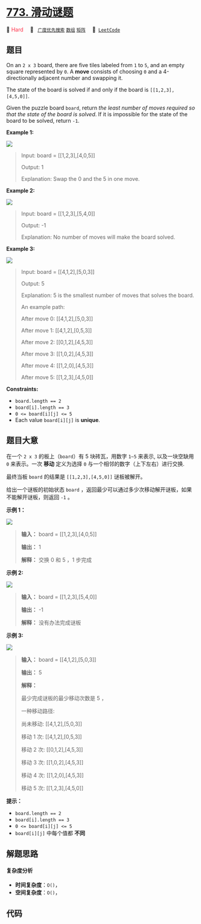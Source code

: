 # [773. 滑动谜题](https://leetcode.com/problems/sliding-puzzle)

🔴 <font color=#ff334b>Hard</font>&emsp; 🔖&ensp; [`广度优先搜索`](/leetcode/outline/tag/breadth-first-search.md) [`数组`](/leetcode/outline/tag/array.md) [`矩阵`](/leetcode/outline/tag/matrix.md)&emsp; 🔗&ensp;[`LeetCode`](https://leetcode.com/problems/sliding-puzzle)


## 题目

On an `2 x 3` board, there are five tiles labeled from `1` to `5`, and an
empty square represented by `0`. A **move** consists of choosing `0` and a
4-directionally adjacent number and swapping it.

The state of the board is solved if and only if the board is
`[[1,2,3],[4,5,0]]`.

Given the puzzle board `board`, return _the least number of moves required so
that the state of the board is solved_. If it is impossible for the state of
the board to be solved, return `-1`.



**Example 1:**

![](https://assets.leetcode.com/uploads/2021/06/29/slide1-grid.jpg)

> Input: board = [[1,2,3],[4,0,5]]
> 
> Output: 1
> 
> Explanation: Swap the 0 and the 5 in one move.

**Example 2:**

![](https://assets.leetcode.com/uploads/2021/06/29/slide2-grid.jpg)

> Input: board = [[1,2,3],[5,4,0]]
> 
> Output: -1
> 
> Explanation: No number of moves will make the board solved.

**Example 3:**

![](https://assets.leetcode.com/uploads/2021/06/29/slide3-grid.jpg)

> Input: board = [[4,1,2],[5,0,3]]
> 
> Output: 5
> 
> Explanation: 5 is the smallest number of moves that solves the board.
> 
> An example path:
> 
> After move 0: [[4,1,2],[5,0,3]]
> 
> After move 1: [[4,1,2],[0,5,3]]
> 
> After move 2: [[0,1,2],[4,5,3]]
> 
> After move 3: [[1,0,2],[4,5,3]]
> 
> After move 4: [[1,2,0],[4,5,3]]
> 
> After move 5: [[1,2,3],[4,5,0]]

**Constraints:**

  * `board.length == 2`
  * `board[i].length == 3`
  * `0 <= board[i][j] <= 5`
  * Each value `board[i][j]` is **unique**.


## 题目大意

在一个 `2 x 3` 的板上（`board`）有 5 块砖瓦，用数字 `1~5` 来表示, 以及一块空缺用 `0` 来表示。一次 **移动** 定义为选择
`0` 与一个相邻的数字（上下左右）进行交换.

最终当板 `board` 的结果是 `[[1,2,3],[4,5,0]]` 谜板被解开。

给出一个谜板的初始状态 `board` ，返回最少可以通过多少次移动解开谜板，如果不能解开谜板，则返回 `-1` 。



**示例 1：**

![](https://assets.leetcode.com/uploads/2021/06/29/slide1-grid.jpg)

> 
> 
> 
> 
> 
> **输入：** board = [[1,2,3],[4,0,5]]
> 
> **输出：** 1
> 
> **解释：** 交换 0 和 5 ，1 步完成
> 
> 

**示例 2:**

![](https://assets.leetcode.com/uploads/2021/06/29/slide2-grid.jpg)

> 
> 
> 
> 
> 
> **输入：** board = [[1,2,3],[5,4,0]]
> 
> **输出：** -1
> 
> **解释：** 没有办法完成谜板
> 
> 

**示例 3:**

![](https://assets.leetcode.com/uploads/2021/06/29/slide3-grid.jpg)

> 
> 
> 
> 
> 
> **输入：** board = [[4,1,2],[5,0,3]]
> 
> **输出：** 5
> 
> **解释：**
> 
> 最少完成谜板的最少移动次数是 5 ，
> 
> 一种移动路径:
> 
> 尚未移动: [[4,1,2],[5,0,3]]
> 
> 移动 1 次: [[4,1,2],[0,5,3]]
> 
> 移动 2 次: [[0,1,2],[4,5,3]]
> 
> 移动 3 次: [[1,0,2],[4,5,3]]
> 
> 移动 4 次: [[1,2,0],[4,5,3]]
> 
> 移动 5 次: [[1,2,3],[4,5,0]]
> 
> 



**提示：**

  * `board.length == 2`
  * `board[i].length == 3`
  * `0 <= board[i][j] <= 5`
  * `board[i][j]` 中每个值都 **不同**


## 解题思路

#### 复杂度分析

- **时间复杂度**：`O()`，
- **空间复杂度**：`O()`，

## 代码

```javascript

```